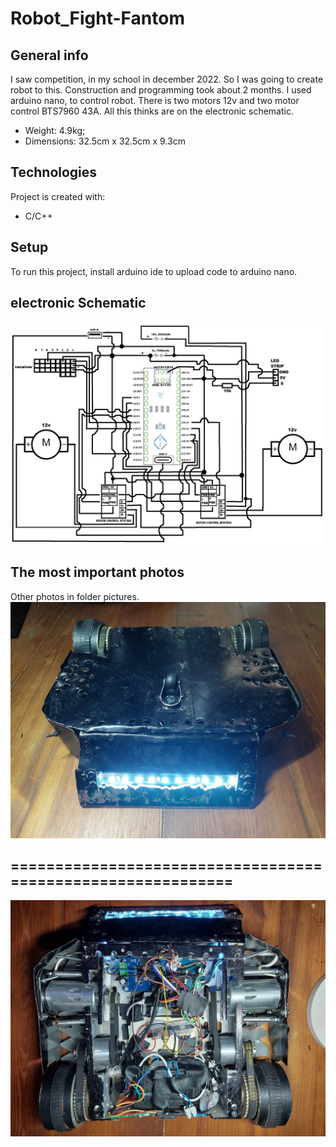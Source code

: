 # Robot_Fight-Fantom
## General info
 I saw competition, in my school in december 2022. So I was going to create robot to this. Construction and programming took about 2 months.
 I used arduino nano, to control robot. There is two motors 12v and two motor control BTS7960 43A. All this thinks are on the electronic schematic.
 - Weight: 4.9kg; 
 - Dimensions: 32.5cm x 32.5cm x 9.3cm
	
## Technologies
Project is created with:
* C/C++
 
## Setup
To run this project, install arduino ide to upload code to arduino nano.

## electronic Schematic

![tekst alternatywny](pictures/schematic.png)

## The most important photos
Other photos in folder pictures.
![tekst alternatywny](pictures/341078235_267856845599026_7682846983208996122_n.jpg)
## ============================================================
![tekst alternatywny](pictures/344221192_227279126572698_2244062051989150940_n.jpg)
